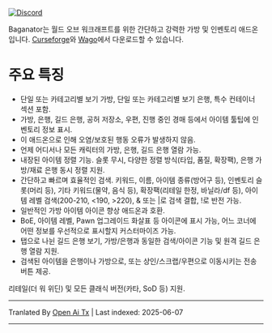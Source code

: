 [![Discord](https://shields.io/badge/discord-comment-lightblue?logo=discord&style=for-the-badge)](https://discord.gg/TtSN6DxSky)

Baganator는 월드 오브 워크래프트를 위한 간단하고 강력한 가방 및 인벤토리 애드온입니다. [Curseforge](https://www.curseforge.com/wow/addons/baganator)와 [Wago](https://addons.wago.io/addons/baganator/)에서 다운로드할 수 있습니다.

# 주요 특징

*   단일 또는 카테고리별 보기 가방, 단일 또는 카테고리별 보기 은행, 특수 컨테이너 섹션 포함.
*   가방, 은행, 길드 은행, 공허 저장소, 우편, 진행 중인 경매 등에서 아이템 툴팁에 인벤토리 정보 표시.
*   이 애드온으로 인해 오염/보호된 행동 오류가 발생하지 않음.
*   언제 어디서나 모든 캐릭터의 가방, 은행, 길드 은행 열람 가능.
*   내장된 아이템 정렬 기능. 슬롯 무시, 다양한 정렬 방식(타입, 품질, 확장팩), 은행 가방/재료 은행 동시 정렬 지원.
*   간단하고 빠르며 효율적인 검색. 키워드, 이름, 아이템 종류(방어구 등), 인벤토리 슬롯(머리 등), 기타 키워드(물약, 음식 등), 확장팩(리테일 한정, 바닐라/df 등), 아이템 레벨 검색(200-210, <190, >220), & 또는 |로 검색 결합, !로 반전 가능.
*   일반적인 가방 아이템 아이콘 향상 애드온과 호환.
*   BoE, 아이템 레벨, Pawn 업그레이드 화살표 등 아이콘에 표시 가능, 어느 코너에 어떤 정보를 우선적으로 표시할지 커스터마이즈 가능.
*   탭으로 나뉜 길드 은행 보기, 가방/은행과 동일한 검색/아이콘 기능 및 원격 길드 은행 열람 지원.
*   검색된 아이템을 은행이나 가방으로, 또는 상인/스크랩/우편으로 이동시키는 전송 버튼 제공.

리테일(더 워 위딘) 및 모든 클래식 버전(카타, SoD 등) 지원.

---

Tranlated By [Open Ai Tx](https://github.com/OpenAiTx/OpenAiTx) | Last indexed: 2025-06-07

---